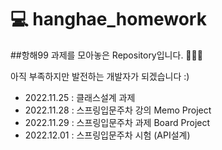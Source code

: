 # 💻 hanghae_homework 
##항해99 과제를 모아놓은 Repository입니다. 👩🏻‍💻

아직 부족하지만 발전하는 개발자가 되겠습니다 :)

- 2022.11.25 : 클래스설계 과제
- 2022.11.28 : 스프링입문주차 강의 Memo Project
- 2022.11.29 : 스프링입문주차 과제 Board Project
- 2022.12.01 : 스프링입문주차 시험 (API설계)







